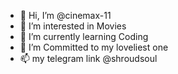 - 👋 Hi, I’m @cinemax-11
- 👀 I’m interested in Movies
- 🌱 I’m currently learning Coding
- 💞️ I’m Committed to my loveliest one 
- 📫 my telegram link @shroudsoul

<!---
cinemax-11/cinemax-11 is a ✨ special ✨ repository because its `README.md` (this file) appears on your GitHub profile.
You can click the Preview link to take a look at your changes.
--->
